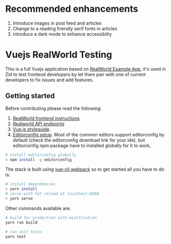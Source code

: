 # Recommended enhancements

1. Introduce images in post feed and articles
2. Change to a reading friendly serif fonts in articles
3. introduce a dark mode to enhance accessibilty

# Vuejs RealWorld Testing

This is a full Vuejs application based on [RealWorld Example App](https://github.com/gothinkster/vue-realworld-example-app),
it's used in Zid to test frontend developers by let them pair with one of current developers to fix issues and add features.

## Getting started

Before contributing please read the following:

1. [RealWorld frontend instructions](https://github.com/gothinkster/realworld-starter-kit/blob/master/FRONTEND_INSTRUCTIONS.md)
2. [Realworld API endpoints](https://github.com/gothinkster/realworld/tree/master/api)
3. [Vue.js styleguide](https://vuejs.org/v2/style-guide/index.html).
4. [Editorconfig setup](https://editorconfig.org/#download). Most of the common editors support editorconfig by default (check the editorconfig download link for your ide), but editorconfig npm package have to installed globally for it to work,

```bash
# install editorconfig globally
> npm install -g editorconfig
```

The stack is built using [vue-cli webpack](https://github.com/vuejs-templates/webpack) so to get started all you have to do is:

```bash
# install dependencies
> yarn install
# serve with hot reload at localhost:8080
> yarn serve
```

Other commands available are:

```bash
# build for production with minification
yarn run build

# run unit tests
yarn test
```
